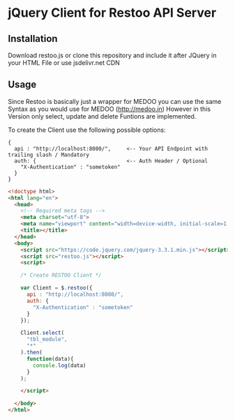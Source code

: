 # jQuery Client for Restoo API Server

## Installation

Download restoo.js or clone this repository and include it after JQuery in your HTML File or use jsdelivr.net CDN

<script src="https://cdn.jsdelivr.net/gh/kuvvu/restoo-jquery-client@stable/restoo.js"></script>

## Usage

Since Restoo is basically just a wrapper for MEDOO you can use the same Syntax as you would use for MEDOO (http://medoo.in)
However in this Version only select, update and delete Funtions are implemented.

To create the Client use the following possible options:
```
{
  api : "http://localhost:8080/",     <-- Your API Endpoint with trailing slash / Mandatory
  auth: {                             <-- Auth Header / Optional
    "X-Authentication" : "sometoken"
  }
}
```

```html
<!doctype html>
<html lang="en">
  <head>
    <!-- Required meta tags -->
    <meta charset="utf-8">
    <meta name="viewport" content="width=device-width, initial-scale=1, shrink-to-fit=no">
    <title></title>
  </head>
  <body>
    <script src="https://code.jquery.com/jquery-3.3.1.min.js"></script>
    <script src="restoo.js"></script>
    <script>

    /* Create RESTOO Client */

    var Client = $.restoo({
      api : "http://localhost:8080/",
      auth: {
        "X-Authentication" : "sometoken"
      }
    });

    Client.select(
      "tbl_module",
      "*"
    ).then(
      function(data){
        console.log(data)
      }
    );

    </script>

  </body>
</html>
```
